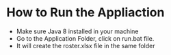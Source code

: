 # How to Run the Appliaction

 - Make sure Java 8 installed in your machine
 - Go to the Application Folder, click on run.bat file.
 - It will create the roster.xlsx file in the same folder